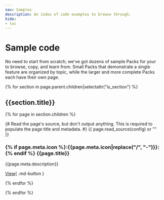 ```yaml
---
nav: Samples
description: An index of code examples to browse through.
hide:
- toc
---
```


# Sample code

No need to start from scratch; we've got dozens of sample Packs for your to browse, copy, and learn from. Small Packs that demonstrate a single feature are organized by topic, while the larger and more complete Packs each have their own page.

{% for section in page.parent.children|selectattr("is_section") %}

## {{section.title}}

<section class="box-row" markdown>

{% for page in section.children %}

<div class="box-item" markdown>
{# Read the page's source, but don't output anything. This is required to populate the page title and metadata. #}
{{ page.read_source(config) or "" }}

### {% if page.meta.icon %}:{{page.meta.icon|replace("/", "-")}}:{% endif %} {{page.title}}

{{page.meta.description}}

[View]({{fix_url(page.url)}}){ .md-button }
</div>

{% endfor %}

</section>

{% endfor %}


[packs_examples]: https://github.com/coda/packs-examples
